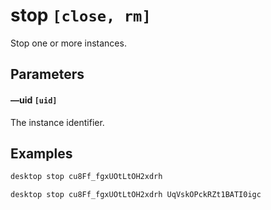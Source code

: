 # stop `[close, rm]`

Stop one or more instances.

## Parameters

#### &ndash;&ndash;uid `[uid]`

The instance identifier.

## Examples

<code-group>
<code-block title="Stop an instance">

```bash
desktop stop cu8Ff_fgxUOtLtOH2xdrh
```

</code-block>
<code-block title="Stop multiple instances">

```bash
desktop stop cu8Ff_fgxUOtLtOH2xdrh UqVskOPckRZt1BATI0igc
```

</code-block>
</code-group>
